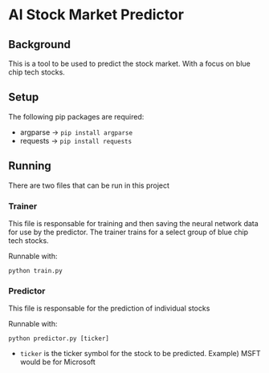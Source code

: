 # AI Stock Market Predictor

## Background
This is a tool to be used to predict the stock market. With a focus on blue chip tech stocks.

## Setup
The following pip packages are required:
- argparse -> `pip install argparse`
- requests -> `pip install requests`

## Running
There are two files that can be run in this project

### Trainer
This file is responsable for training and then saving the neural network data for use by the predictor. The trainer trains for a select group of blue chip tech stocks.

Runnable with: 
```
python train.py
```

### Predictor
This file is responsable for the prediction of individual stocks

Runnable with: 
```
python predictor.py [ticker]
```

- `ticker` is the ticker symbol for the stock to be predicted. Example) MSFT would be for Microsoft